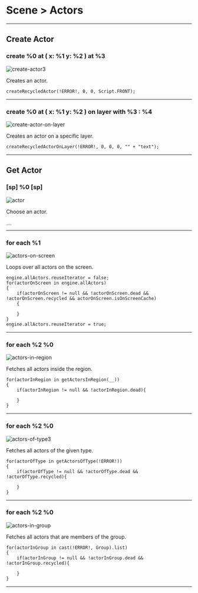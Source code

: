 # Scene > Actors

***

## Create Actor

### create %0 at ( x: %1 y: %2 ) at %3

![create-actor3](http://static.stencyl.com/pedia2/block-images/2%20-%20Scene/0%20-%20Actors/create-actor3.png)

Creates an actor.

```
createRecycledActor(!ERROR!, 0, 0, Script.FRONT);
```

***

### create %0 at ( x: %1 y: %2 ) on layer with %3 : %4

![create-actor-on-layer](http://static.stencyl.com/pedia2/block-images/2%20-%20Scene/0%20-%20Actors/create-actor-on-layer.png)

Creates an actor on a specific layer.

```
createRecycledActorOnLayer(!ERROR!, 0, 0, 0, "" + "text");
```

***

## Get Actor

### [sp] %0 [sp]

![actor](http://static.stencyl.com/pedia2/block-images/2%20-%20Scene/0%20-%20Actors/actor.png)

Choose an actor.

```
__
```

***

### for each %1

![actors-on-screen](http://static.stencyl.com/pedia2/block-images/2%20-%20Scene/0%20-%20Actors/actors-on-screen.png)

Loops over all actors on the screen.

```
engine.allActors.reuseIterator = false;
for(actorOnScreen in engine.allActors)
{
	if(actorOnScreen != null && !actorOnScreen.dead && !actorOnScreen.recycled && actorOnScreen.isOnScreenCache)
	{
		
	}
}
engine.allActors.reuseIterator = true;
```

***

### for each %2 %0 

![actors-in-region](http://static.stencyl.com/pedia2/block-images/2%20-%20Scene/0%20-%20Actors/actors-in-region.png)

Fetches all actors inside the region.

```
for(actorInRegion in getActorsInRegion(__))
{
	if(actorInRegion != null && !actorInRegion.dead){
		
	}
}
```

***

### for each  %2 %0

![actors-of-type3](http://static.stencyl.com/pedia2/block-images/2%20-%20Scene/0%20-%20Actors/actors-of-type3.png)

Fetches all actors of the given type.

```
for(actorOfType in getActorsOfType(!ERROR!))
{
	if(actorOfType != null && !actorOfType.dead && !actorOfType.recycled){
		
	}
}
```

***

### for each %2 %0 

![actors-in-group](http://static.stencyl.com/pedia2/block-images/2%20-%20Scene/0%20-%20Actors/actors-in-group.png)

Fetches all actors that are members of the group.

```
for(actorInGroup in cast(!ERROR!, Group).list)
{
	if(actorInGroup != null && !actorInGroup.dead && !actorInGroup.recycled){
		
	}
}
```

***

